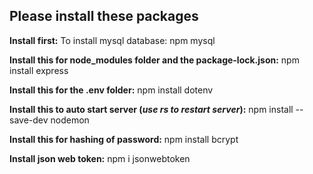 ## Please install these packages 

**Install first:**
To install mysql database:
npm mysql

**Install this for node_modules folder and the package-lock.json:**
npm install express 

**Install this for the .env folder:**
npm install dotenv

**Install this to auto start server (*use rs to restart server*):**
npm install --save-dev nodemon

**Install this for hashing of password:**
npm install bcrypt

**Install json web token:**
npm i jsonwebtoken